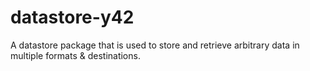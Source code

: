 # datastore-y42
A datastore package that is used to store and retrieve arbitrary data in multiple formats &amp; destinations.
